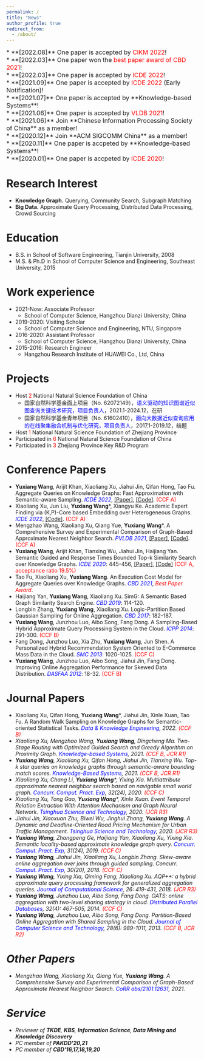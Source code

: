 ```yaml
---
permalink: /
title: "News" 
author_profile: true
redirect_from: 
  - /about/
---
```

<font size=3>
* **[2022.08]** One paper is accepted by <font color=red>CIKM 2022</font>!<br/>
* **[2022.03]** One paper won the <font color=red>best paper award of CBD 2021</font>!<br/>
* **[2022.03]** One paper is accepted by <font color=red>ICDE 2022</font>!<br/>
* **[2021.09]** One paper is accepted by <font color=red>ICDE 2022</font> (Early Notification)!<br/>
* **[2021.07]** One paper is accepted by **Knowledge-based Systems**!<br/>
* **[2021.06]** One paper is accepted by <font color=red>VLDB 2021</font>!<br/>
* **[2021.06]** Join **Chinese Information Processing Society of China** as a member!<br/>
* **[2020.12]** Join **ACM SIGCOMM China** as a member!<br/>
* **[2020.11]** One paper is accpeted by **Knowledge-based Systems**!<br/>
* **[2020.01]** One paper is accpeted by <font color=red>ICDE 2020</font>!<br/>
</font>

Research Interest
======
* **Knowledge Graph.** Querying, Community Search, Subgraph Matching<br/>
* **Big Data.** Approximate Query Processing, Distributed Data Processing, Crowd Sourcing<br/>

Education
======
* B.S. in School of Software Engineering, Tianjin University, 2008
* M.S. & Ph.D in School of Computer Science and Engineering, Southeast University, 2015

Work experience
======
* 2021-Now: Associate Professor
  * School of Computer Science, Hangzhou Dianzi University, China
* 2019-2020: Visiting Scholar
  * School of Computer Science and Engineering, NTU, Singapore  
* 2016-2020: Assistant Professor
  * School of Computer Science, Hangzhou Dianzi University, China
* 2015-2016: Research Engineer
  * Hangzhou Research Institute of HUAWEI Co., Ltd, China

Projects
======
* Host <font color=red>2</font> National Natural Science Foundation of China
  * 国家自然科学基金面上项目（No. 62072149），<font color=blue>语义驱动的知识图谱近似图查询关键技术研究，项目负责人</font>，2021.1-2024.12，在研
  * 国家自然科学基金青年项目（No. 61602410），<font color=blue>面向大数据近似查询应用的在线聚集融合机制与优化研究，项目负责人</font>，2017.1-2019.12，结题
* Host <font color=red>1</font> National Natural Science Foundation of Zhejiang Province
* Participated in <font color=red>6</font> National Natural Science Foundation of China
* Participated in <font color=red>3</font> Zhejiang Province Key R&D Program

Conference Papers
======
* **Yuxiang Wang**, Arijit Khan, Xiaoliang Xu, Jiahui Jin, Qifan Hong, Tao Fu. Aggregate Queries on Knowledge Graphs: Fast Approximation with Semantic-aware Sampling. <i><font color=blue>ICDE 2022</font></i>, [[Paper]](https://arxiv.org/abs/2203.03792), [[Code]](https://github.com/KGLab-HDU/Approximate-Aggregation-Queries). <font color=red>(CCF A)</font>
* Xiaoliang Xu, Jun Liu, **Yuxiang Wang***, Xiangyu Ke. Academic Expert Finding via (K,P)-Core based Embedding over Heterogeneous Graphs. <i><font color=blue>ICDE 2022</font></i>, [[Code]](https://github.com/KGLab-HDU/Expert-Finding-on-Heterogeneous-Graph). <font color=red>(CCF A)</font>
* Mengzhao Wang, Xiaoliang Xu, Qiang Yue, **Yuxiang Wang***. A Comprehensive Survey and Experimental Comparison of Graph-Based Approximate Nearest Neighbor Search. <i><font color=blue>PVLDB 2021</font></i>, [[Paper]](https://arxiv.org/abs/2101.12631), [[Code]](https://github.com/KGLab-HDU/WEAVESS). <font color=red>(CCF A)</font>
* **Yuxiang Wang**, Arijit Khan, Tianxing Wu, Jiahui Jin, Haijiang Yan. Semantic Guided and Response Times Bounded Top-k Similarity Search over Knowledge Graphs. <i><font color=blue>ICDE 2020</font></i>: 445-456, [[Paper]](https://ieeexplore.ieee.org/stamp/stamp.jsp?arnumber=9101747), [[Code]](https://github.com/KGLab-HDU/Semantic-guided-search-master) <font color=red>(CCF A, acceptance ratio 19.5%)</font>
* Tao Fu, Xiaoliang Xu, **Yuxiang Wang**. An Execution Cost Model for Aggregate Queries over Knowledge Graphs. <i><font color=blue>CBD 2021</font></i>, <i><font color=red>Best Paper Award</font></i>.
* Haijiang Yan, **Yuxiang Wang**, Xiaoliang Xu. SimG: A Semantic Based Graph Similarity Search Engine. <i><font color=blue>CBD 2019</font></i>: 114-120.
* Longbin Zhang, **Yuxiang Wang**, Xiaoliang Xu. Logic-Partition Based Gaussian Sampling for Online Aggregation. <i><font color=blue>CBD 2017</font></i>: 182-187.
* **Yuxiang Wang**, Junzhou Luo, Aibo Song, Fang Dong. A Sampling-Based Hybrid Approximate Query Processing System in the Cloud. <i><font color=blue>ICPP 2014</font></i>: 291-300. <font color=red>(CCF B)</font>
* Fang Dong, Junzhou Luo, Xia Zhu, **Yuxiang Wang**, Jun Shen. A Personalized Hybrid Recommendation System Oriented to E-Commerce Mass Data in the Cloud. <i><font color=blue>SMC 2013</font></i>: 1020-1025. <font color=red>(CCF C)</font>
* **Yuxiang Wang**, Junzhou Luo, Aibo Song, Jiahui Jin, Fang Dong. Improving Online Aggregation Performance for Skewed Data Distribution. <i><font color=blue>DASFAA 2012</font></i>: 18-32. <font color=red>(CCF B)</font>

Journal Papers
======
* Xiaoliang Xu, Qifan Hong, **Yuxiang Wang***, Jiahui Jin, Xinle Xuan, Tao Fu. A Random Walk Sampling on Knowledge Graphs for Semantic-oriented Statistical Tasks. <i><font color=blue>Data & Knowledge Engineering</font><i>, 2022. <font color=red>(CCF B)</font>
* Xiaoliang Xu, Mengzhao Wang, **Yuxiang Wang**, Dingcheng Ma. Two-Stage Routing with Optimized Guided Search and Greedy Algorithm on Proximity Graph. <i><font color=blue>Knowledge-based Systems</font><i>, 2021. <font color=red>(CCF B, JCR R1)</font>
* **Yuxiang Wang**, Xiaoliang Xu, Qifan Hong, Jiahui Jin, Tianxing Wu. Top-k star queries on knowledge graphs through semantic-aware bounding match scores. <i><font color=blue>Knowledge-Based Systems</font></i>, 2021. <font color=red>(CCF B, JCR R1)</font>
* Xiaoliang Xu, Chang Li, **Yuxiang Wang***, Yixing Xia. Multiattribute approximate nearest neighbor search based on navigable small world graph. <i><font color=blue>Concurr. Comput. Pract. Exp</font></i>, 32(24), 2020. <font color=red>(CCF C)</font>
* Xiaoliang Xu, Tong Gao, **Yuxiang Wang***, Xinle Xuan. Event Temporal Relation Extraction With Attention Mechanism and Graph Neural Network. <i><font color=blue>Tsinghua Science and Technology</font></i>, 2020. <font color=red>(JCR R3)</font>
* Jiahui Jin, Xiaoxuan Zhu, Biwei Wu, Jinghui Zhang, **Yuxiang Wang**. A Dynamic and Deadline-Oriented Road Pricing Mechanism for Urban Traffic Management. <i><font color=blue>Tsinghua Science and Technology</font></i>, 2020. <font color=red>(JCR R3)</font>
* **Yuxiang Wang**, Zhangpeng Ge, Haijiang Yan, Xiaoliang Xu, Yixing Xia. Semantic locality-based approximate knowledge graph query. <i><font color=blue>Concurr. Comput. Pract. Exp</font></i>, 31(24), 2019. <font color=red>(CCF C)</font>
* **Yuxiang Wang**, Jiahui Jin, Xiaoliang Xu, Longbin Zhang. Skew-aware online aggregation over joins through guided sampling. Concurr. <i><font color=blue>Comput. Pract. Exp</font></i>, 30(20), 2018. <font color=red>(CCF C)</font>
* **Yuxiang Wang**, Yixing Xia, Qiming Fang, Xiaoliang Xu. AQP++: a hybrid approximate query processing framework for generalized aggregation queries. <i><font color=blue>Journal of Computational Science</font></i>, 26: 419-431, 2018. <font color=red>(JCR R3)</font>
* **Yuxiang Wang**, Junzhou Luo, Aibo Song, Fang Dong. OATS: online aggregation with two-level sharing strategy in cloud. <i><font color=blue>Distributed Parallel Databases</font></i>, 32(4): 467-505, 2014. <font color=red>(CCF C)</font>
* **Yuxiang Wang**, Junzhou Luo, Aibo Song, Fang Dong. Partition-Based Online Aggregation with Shared Sampling in the Cloud. <i><font color=blue>Journal of Computer Science and Technology</font></i>, 28(6): 989-1011, 2013. <font color=red>(CCF B, JCR R2)</font>

Other Papers
======
* Mengzhao Wang, Xiaoliang Xu, Qiang Yue, **Yuxiang Wang**. A Comprehensive Survey and Experimental Comparison of Graph-Based Approximate Nearest Neighbor Search. <i><font color=blue>CoRR abs/2101.12631</font></i>, 2021. 

Service
======
* Reviewer of **TKDE**, **KBS**, **Information Science**, **Data Mining and Knowledge Discovery**
* PC member of **PAKDD'20,21**
* PC member of **CBD'16,17,18,19,20**
